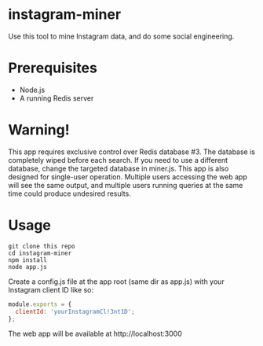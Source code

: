 # instagram-miner
Use this tool to mine Instagram data, and do some social engineering.

Prerequisites
============

  * Node.js
  * A running Redis server

Warning!
============
This app requires exclusive control over Redis database #3.  The database is completely wiped before each search.  If you need to use a different database, change the targeted database in miner.js.   This app is also designed for single-user operation.  Multiple users accessing the web app will see the same output, and multiple users running queries at the same time could produce undesired results.  

Usage
============

```
git clone this repo
cd instagram-miner
npm install
node app.js
```

Create a config.js file at the app root (same dir as app.js) with your Instagram client ID like so:
```javascript
module.exports = {
  clientId: 'yourInstagramCl!3nt1D';
};
```

The web app will be available at http://localhost:3000
